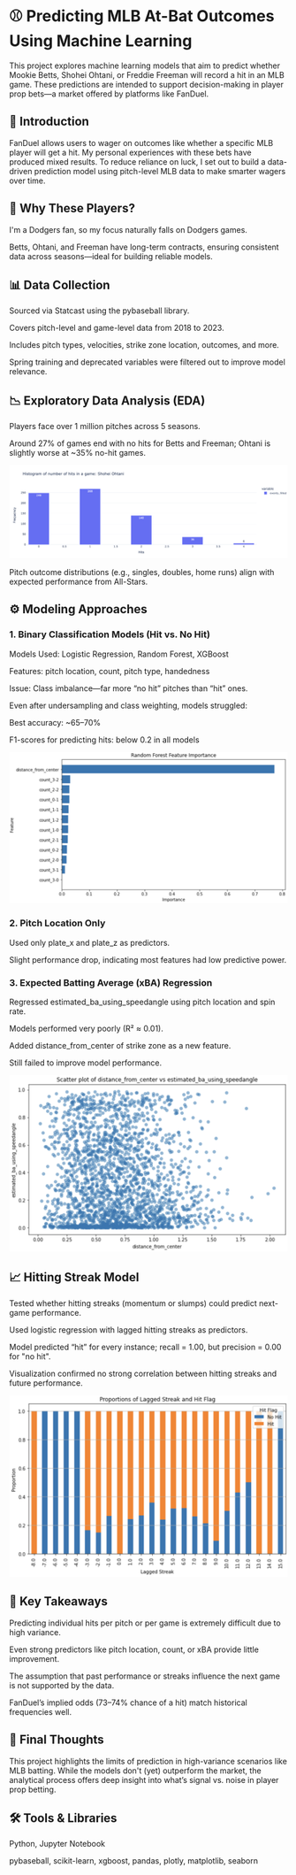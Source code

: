 # ⚾ Predicting MLB At-Bat Outcomes Using Machine Learning

This project explores machine learning models that aim to predict whether Mookie Betts, Shohei Ohtani, or Freddie Freeman will record a hit in an MLB game. These predictions are intended to support decision-making in player prop bets—a market offered by platforms like FanDuel.

## 📌 Introduction
FanDuel allows users to wager on outcomes like whether a specific MLB player will get a hit. My personal experiences with these bets have produced mixed results. To reduce reliance on luck, I set out to build a data-driven prediction model using pitch-level MLB data to make smarter wagers over time.

## 🎯 Why These Players?
I'm a Dodgers fan, so my focus naturally falls on Dodgers games.

Betts, Ohtani, and Freeman have long-term contracts, ensuring consistent data across seasons—ideal for building reliable models.

## 📊 Data Collection
Sourced via Statcast using the pybaseball library.

Covers pitch-level and game-level data from 2018 to 2023.

Includes pitch types, velocities, strike zone location, outcomes, and more.

Spring training and deprecated variables were filtered out to improve model relevance.

## 📉 Exploratory Data Analysis (EDA)
Players face over 1 million pitches across 5 seasons.

Around 27% of games end with no hits for Betts and Freeman; Ohtani is slightly worse at ~35% no-hit games.

![Shohei Ohtani Hits Per Game](images/OhtaniHitsPerGame.png)

Pitch outcome distributions (e.g., singles, doubles, home runs) align with expected performance from All-Stars.

## ⚙️ Modeling Approaches
### 1. Binary Classification Models (Hit vs. No Hit)
Models Used: Logistic Regression, Random Forest, XGBoost

Features: pitch location, count, pitch type, handedness

Issue: Class imbalance—far more “no hit” pitches than “hit” ones.

Even after undersampling and class weighting, models struggled:

Best accuracy: ~65–70%

F1-scores for predicting hits: below 0.2 in all models

![Feature Importance](images/FeatureImportance.png)

### 2. Pitch Location Only
Used only plate_x and plate_z as predictors.

Slight performance drop, indicating most features had low predictive power.

### 3. Expected Batting Average (xBA) Regression
Regressed estimated_ba_using_speedangle using pitch location and spin rate.

Models performed very poorly (R² ≈ 0.01).

Added distance_from_center of strike zone as a new feature.

Still failed to improve model performance.

![Scatterplot of Pitch Location vs. xBA](images/ScatterplotPitchLocationxBA.png)

## 📈 Hitting Streak Model
Tested whether hitting streaks (momentum or slumps) could predict next-game performance.

Used logistic regression with lagged hitting streaks as predictors.

Model predicted “hit” for every instance; recall = 1.00, but precision = 0.00 for "no hit".

Visualization confirmed no strong correlation between hitting streaks and future performance.

![Hitting Streak vs Hit Likelihood](images/HittingStreakImportance.png)

## 🚫 Key Takeaways
Predicting individual hits per pitch or per game is extremely difficult due to high variance.

Even strong predictors like pitch location, count, or xBA provide little improvement.

The assumption that past performance or streaks influence the next game is not supported by the data.

FanDuel’s implied odds (73–74% chance of a hit) match historical frequencies well.

## 🧠 Final Thoughts
This project highlights the limits of prediction in high-variance scenarios like MLB batting. While the models don't (yet) outperform the market, the analytical process offers deep insight into what’s signal vs. noise in player prop betting.

## 🛠️ Tools & Libraries
Python, Jupyter Notebook

pybaseball, scikit-learn, xgboost, pandas, plotly, matplotlib, seaborn
